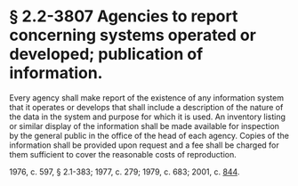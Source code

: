 # § 2.2-3807 Agencies to report concerning systems operated or developed; publication of information.

<p>Every agency shall make report of the existence of any information system that it operates or develops that shall include a description of the nature of the data in the system and purpose for which it is used. An inventory listing or similar display of the information shall be made available for inspection by the general public in the office of the head of each agency. Copies of the information shall be provided upon request and a fee shall be charged for them sufficient to cover the reasonable costs of reproduction.</p><p>1976, c. 597, § 2.1-383; 1977, c. 279; 1979, c. 683; 2001, c. <a href='http://lis.virginia.gov/cgi-bin/legp604.exe?011+ful+CHAP0844'>844</a>.</p>